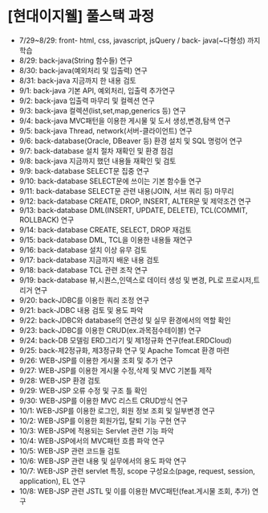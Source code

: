 # [현대이지웰] 풀스택 과정
* 7/29~8/29: front- html, css, javascript, jsQuery / back- java(~다형성) 까지 학습
* 8/29: back-java(String 함수들) 연구
* 8/30: back-java(예외처리 및 입출력) 연구
* 8/31: back-java 지금까지 한 내용 검토
* 9/1: back-java 기본 API, 예외처리, 입출력 추가연구
* 9/2: back-java 입출력 마무리 및 컬렉션 연구
* 9/3: back-java 컬렉션(list,set,map,generics 등) 연구
* 9/4: back-java MVC패턴을 이용한 게시물 및 도서 생성,변경,탐색 연구
* 9/5: back-java Thread, network(서버-클라이언트) 연구
* 9/6: back-database(Oracle, DBeaver 등) 환경 설치 및 SQL 명렁어 연구
* 9/7: back-database 설치 절차 재확인 및 환경 점검
* 9/8: back-java 지금까지 했던 내용들 재확인 및 검토
* 9/9: back-database SELECT문 집중 연구
* 9/10: back-database SELECT문에 쓰이는 기본 함수들 연구
* 9/11: back-database SELECT문 관련 내용(JOIN, 서브 쿼리 등) 마무리
* 9/12: back-database CREATE, DROP, INSERT, ALTER문 및 제약조건 연구
* 9/13: back-database DML(INSERT, UPDATE, DELETE), TCL(COMMIT, ROLLBACK) 연구
* 9/14: back-database CREATE, SELECT, DROP 재검토
* 9/15: back-database DML, TCL을 이용한 내용들 재연구
* 9/16: back-database 설치 이상 유무 검토
* 9/17: back-database 지금까지 배운 내용 검토
* 9/18: back-database TCL 관련 조작 연구
* 9/19: back-database 뷰,시퀀스,인덱스로 데이터 생성 및 변경, PL로 프로시저,트리거 연구
* 9/20: back-JDBC를 이용한 쿼리 조정 연구
* 9/21: back-JDBC 내용 검토 및 용도 파악
* 9/22: back-JDBC와 database의 연관성 및 실무 환경에서의 역할 확인
* 9/23: back-JDBC를 이용한 CRUD(ex.과목점수테이블) 연구
* 9/24: back-DB 모델링 ERD그리기 및 제1정규화 연구(feat.ERDCloud)
* 9/25: back-제2정규화, 제3정규화 연구 및 Apache Tomcat 환경 마련
* 9/26: WEB-JSP를 이용한 게시물 조회 및 추가 연구
* 9/27: WEB-JSP를 이용한 게시물 수정,삭제 및 MVC 기본틀 제작
* 9/28: WEB-JSP 환경 검토
* 9/29: WEB-JSP 오류 수정 및 구조 틀 확인
* 9/30: WEB-JSP를 이용한 MVC 리스트 CRUD방식 연구
* 10/1: WEB-JSP를 이용한 로그인, 회원 정보 조회 및 일부변경 연구
* 10/2: WEB-JSP를 이용한 회원가입, 탈퇴 기능 구현 연구
* 10/3: WEB-JSP에 적용되는 Servlet 관련 기능 파악
* 10/4: WEB-JSP에서의 MVC패턴 흐름 파악 연구
* 10/5: WEB-JSP 관련 코드들 검토
* 10/6: WEB-JSP 관련 내용 및 실무에서의 용도 파악 연구
* 10/7: WEB-JSP 관련 servlet 특징, scope 구성요소(page, request, session, application), EL 연구
* 10/8: WEB-JSP 관련 JSTL 및 이를 이용한 MVC패턴(feat.게시물 조회, 추가) 연구
